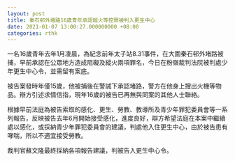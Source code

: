 ```yaml
---
layout: post
title: 秦石邨外堵路16歲青年承認縱火等控罪被判入更生中心
date: 2021-01-07 13:00:27.000000000 +08:00
categories: rthk
---
```


一名16歲青年去年1月凌晨，為紀念前年太子站8.31事件，在大圍秦石邨外堵路被捕，早前承認在公眾地方造成阻礙及縱火兩項罪名，今日在粉嶺裁判法院被判處少年更生中心令，並需留有案底。

被告案發時年僅15歲，他被捕後在警誡下承認堵路，警方在他身上搜出火機等物品。辯方引述求情信指，現年16歲的被告已再無與同案的其他人士聯絡。

根據早前法庭為被告索取的感化、更生、勞教、教導所及青少年罪犯委員會等一系列報告，反映被告去年6月開始接受感化，進度良好，辯方希望法庭在本案中繼續處以感化，或採納青少年罪犯委員會的建議，判處他入住更生中心，由於被告患有哮喘，所以不適宜接受勞教。

裁判官蘇文隆最終採納各項報告建議，判被告入更生中心令。
